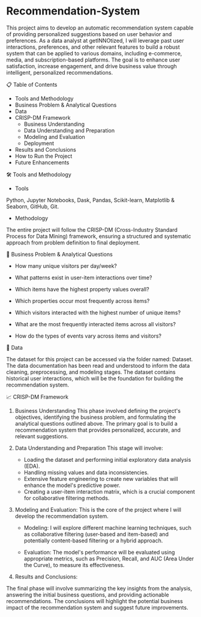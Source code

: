 # Recommendation-System
This project aims to develop an automatic recommendation system capable of providing personalized suggestions based on user behavior and preferences. As a data analyst at getINNOtized, I will leverage past user interactions, preferences, and other relevant features to build a robust system that can be applied to various domains, including e-commerce, media, and subscription-based platforms. The goal is to enhance user satisfaction, increase engagement, and drive business value through intelligent, personalized recommendations.

📋 Table of Contents
- Tools and Methodology
- Business Problem & Analytical Questions
- Data
- CRISP-DM Framework
    - Business Understanding
    - Data Understanding and Preparation
    - Modeling and Evaluation
    - Deployment
- Results and Conclusions
- How to Run the Project
- Future Enhancements

🛠️ Tools and Methodology

- Tools

Python, Jupyter Notebooks, Dask, Pandas, Scikit-learn, Matplotlib & Seaborn, GitHub, Git.

- Methodology

The entire project will follow the CRISP-DM (Cross-Industry Standard Process for Data Mining) framework, ensuring a structured and systematic approach from problem definition to final deployment.


🎯 Business Problem & Analytical Questions

- How many unique visitors per day/week?

- What patterns exist in user-item interactions over time?

- Which items have the highest property values overall?
 
- Which properties occur most frequently across items?

- Which visitors interacted with the highest number of unique items?

- What are the most frequently interacted items across all visitors?

- How do the types of events vary across items and visitors?

💾 Data

The dataset for this project can be accessed via the folder named: Dataset. The data documentation has been read and understood to inform the data cleaning, preprocessing, and modeling stages. The dataset contains historical user interactions, which will be the foundation for building the recommendation system.

📈 CRISP-DM Framework

1. Business Understanding
This phase involved defining the project's objectives, identifying the business problem, and formulating the analytical questions outlined above. The primary goal is to build a recommendation system that provides personalized, accurate, and relevant suggestions.

2. Data Understanding and Preparation
This stage will involve:
    - Loading the dataset and performing initial exploratory data analysis
      (EDA).
    - Handling missing values and data inconsistencies.
    - Extensive feature engineering to create new variables that will
      enhance the model's predictive power.
    - Creating a user-item interaction matrix, which is a crucial component
      for collaborative filtering methods.

4. Modeling and Evaluation:
This is the core of the project where I will develop the recommendation system.
    - Modeling: I will explore different machine learning techniques, such as collaborative filtering (user-based and item-based) and potentially content-based filtering or a hybrid approach.

    - Evaluation: The model's performance will be evaluated using appropriate metrics, such as Precision, Recall, and AUC (Area Under the Curve), to measure its effectiveness.

4. Results and Conclusions:

The final phase will involve summarizing the key insights from the analysis, answering the initial business questions, and providing actionable recommendations. The conclusions will highlight the potential business impact of the recommendation system and suggest future improvements.
